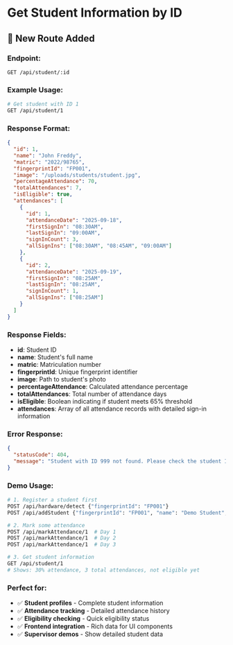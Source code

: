 # Get Student Information by ID

## 🎯 New Route Added

### **Endpoint:**
```
GET /api/student/:id
```

### **Example Usage:**
```bash
# Get student with ID 1
GET /api/student/1
```

### **Response Format:**
```json
{
  "id": 1,
  "name": "John Freddy",
  "matric": "2022/98765",
  "fingerprintId": "FP001",
  "image": "/uploads/students/student.jpg",
  "percentageAttendance": 70,
  "totalAttendances": 7,
  "isEligible": true,
  "attendances": [
    {
      "id": 1,
      "attendanceDate": "2025-09-18",
      "firstSignIn": "08:30AM",
      "lastSignIn": "09:00AM",
      "signInCount": 3,
      "allSignIns": ["08:30AM", "08:45AM", "09:00AM"]
    },
    {
      "id": 2,
      "attendanceDate": "2025-09-19",
      "firstSignIn": "08:25AM",
      "lastSignIn": "08:25AM",
      "signInCount": 1,
      "allSignIns": ["08:25AM"]
    }
  ]
}
```

### **Response Fields:**
- **id**: Student ID
- **name**: Student's full name
- **matric**: Matriculation number
- **fingerprintId**: Unique fingerprint identifier
- **image**: Path to student's photo
- **percentageAttendance**: Calculated attendance percentage
- **totalAttendances**: Total number of attendance days
- **isEligible**: Boolean indicating if student meets 65% threshold
- **attendances**: Array of all attendance records with detailed sign-in information

### **Error Response:**
```json
{
  "statusCode": 404,
  "message": "Student with ID 999 not found. Please check the student ID and try again."
}
```

### **Demo Usage:**
```bash
# 1. Register a student first
POST /api/hardware/detect {"fingerprintId": "FP001"}
POST /api/addStudent {"fingerprintId": "FP001", "name": "Demo Student", "matric": "2024/001"}

# 2. Mark some attendance
POST /api/markAttendance/1  # Day 1
POST /api/markAttendance/1  # Day 2
POST /api/markAttendance/1  # Day 3

# 3. Get student information
GET /api/student/1
# Shows: 30% attendance, 3 total attendances, not eligible yet
```

### **Perfect for:**
- ✅ **Student profiles** - Complete student information
- ✅ **Attendance tracking** - Detailed attendance history
- ✅ **Eligibility checking** - Quick eligibility status
- ✅ **Frontend integration** - Rich data for UI components
- ✅ **Supervisor demos** - Show detailed student data
